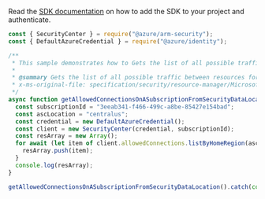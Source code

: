Read the [SDK documentation](https://github.com/Azure/azure-sdk-for-js/blob/%40azure%2Farm-security_5.0.0/sdk/security/arm-security/README.md) on how to add the SDK to your project and authenticate.

```javascript
const { SecurityCenter } = require("@azure/arm-security");
const { DefaultAzureCredential } = require("@azure/identity");

/**
 * This sample demonstrates how to Gets the list of all possible traffic between resources for the subscription and location.
 *
 * @summary Gets the list of all possible traffic between resources for the subscription and location.
 * x-ms-original-file: specification/security/resource-manager/Microsoft.Security/stable/2020-01-01/examples/AllowedConnections/GetAllowedConnectionsSubscriptionLocation_example.json
 */
async function getAllowedConnectionsOnASubscriptionFromSecurityDataLocation() {
  const subscriptionId = "3eeab341-f466-499c-a8be-85427e154bad";
  const ascLocation = "centralus";
  const credential = new DefaultAzureCredential();
  const client = new SecurityCenter(credential, subscriptionId);
  const resArray = new Array();
  for await (let item of client.allowedConnections.listByHomeRegion(ascLocation)) {
    resArray.push(item);
  }
  console.log(resArray);
}

getAllowedConnectionsOnASubscriptionFromSecurityDataLocation().catch(console.error);
```

